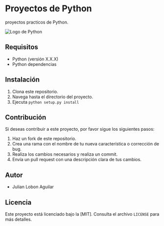 # Proyectos de Python

proyectos practicos de Python.


![Logo de Python](https://www.python.org/static/community_logos/python-logo-master-v3-TM.png)

## Requisitos

- Python (versión X.X.X)
- Python dependencias 

## Instalación

1. Clona este repositorio.
2. Navega hasta el directorio del proyecto.
3. Ejecuta `python setup.py install`

## Contribución

Si deseas contribuir a este proyecto, por favor sigue los siguientes pasos:

1. Haz un fork de este repositorio.
2. Crea una rama con el nombre de tu nueva característica o corrección de bug.
3. Realiza los cambios necesarios y realiza un commit.
4. Envía un pull request con una descripción clara de tus cambios.

## Autor

-  Julian Lobon Aguilar 

## Licencia

Este proyecto está licenciado bajo la [MIT]. Consulta el archivo `LICENSE` para más detalles.